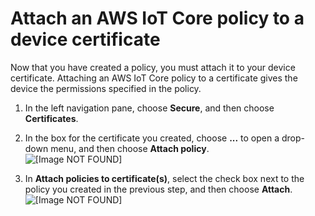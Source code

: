 # Attach an AWS IoT Core policy to a device certificate<a name="attach-policy-to-certificate"></a>

Now that you have created a policy, you must attach it to your device certificate\. Attaching an AWS IoT Core policy to a certificate gives the device the permissions specified in the policy\.

1. In the left navigation pane, choose **Secure**, and then choose **Certificates**\.

1. In the box for the certificate you created, choose **\.\.\.** to open a drop\-down menu, and then choose **Attach policy**\.  
![\[Image NOT FOUND\]](http://docs.aws.amazon.com/iot/latest/developerguide/images/certificates-dashboard.png)

1. In **Attach policies to certificate\(s\)**, select the check box next to the policy you created in the previous step, and then choose **Attach**\.  
![\[Image NOT FOUND\]](http://docs.aws.amazon.com/iot/latest/developerguide/images/attach-policy-to-cert.png)